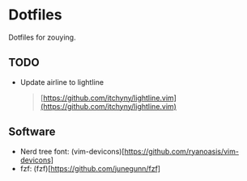 # Dotfiles #


Dotfiles for zouying.


## TODO ##

- Update airline to lightline
    > [https://github.com/itchyny/lightline.vim](https://github.com/itchyny/lightline.vim)


## Software ##
- Nerd tree font: (vim-devicons)[https://github.com/ryanoasis/vim-devicons]
- fzf: (fzf)[https://github.com/junegunn/fzf]
